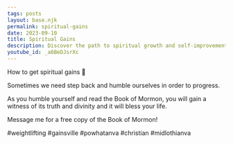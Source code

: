 ```yaml
---
tags: posts
layout: base.njk
permalink: spiritual-gains
date: 2023-09-10
title: Spiritual Gains
description: Discover the path to spiritual growth and self-improvement. Learn how to humble yourself and find progress through reading the Book of Mormon. Gain a witness of its truth and divinity that will bless your life. Message me for a free copy!
youtube_id: _a6BeDJsrXc
---
```


How to get spiritual gains 💪

Sometimes we need step back and humble ourselves in order to progress.

As you humble yourself and read the Book of Mormon, you will gain a witness of its truth and divinity and it will bless your life.

Message me for a free copy of the Book of Mormon!

#weightlifting #gainsville #powhatanva #christian #midlothianva
